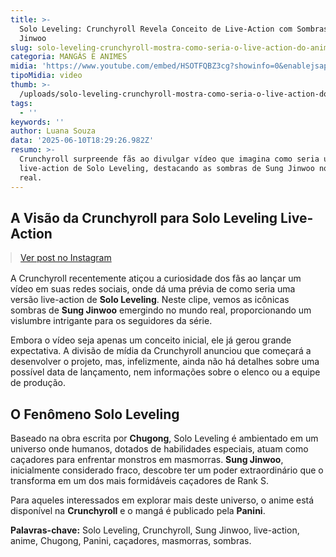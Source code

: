 ```yaml
---
title: >-
  Solo Leveling: Crunchyroll Revela Conceito de Live-Action com Sombras de
  Jinwoo
slug: solo-leveling-crunchyroll-mostra-como-seria-o-live-action-do-anime
categoria: MANGÁS E ANIMES
midia: 'https://www.youtube.com/embed/HSOTFQBZ3cg?showinfo=0&enablejsapi=1'
tipoMidia: video
thumb: >-
  /uploads/solo-leveling-crunchyroll-mostra-como-seria-o-live-action-do-anime-thumb.png
tags:
  - ''
keywords: ''
author: Luana Souza
data: '2025-06-10T18:29:26.982Z'
resumo: >-
  Crunchyroll surpreende fãs ao divulgar vídeo que imagina como seria um
  live-action de Solo Leveling, destacando as sombras de Sung Jinwoo no mundo
  real.
---
```


## A Visão da Crunchyroll para Solo Leveling Live-Action

<blockquote class="instagram-media" data-instgrm-permalink="https://www.instagram.com/reel/DKnEzZ6pybJ/" data-instgrm-version="14" style="width:100%; max-width:540px; margin:1rem auto;"><a href="https://www.instagram.com/reel/DKnEzZ6pybJ/">Ver post no Instagram</a></blockquote>

A Crunchyroll recentemente atiçou a curiosidade dos fãs ao lançar um vídeo em suas redes sociais, onde dá uma prévia de como seria uma versão live-action de **Solo Leveling**. Neste clipe, vemos as icônicas sombras de **Sung Jinwoo** emergindo no mundo real, proporcionando um vislumbre intrigante para os seguidores da série.

Embora o vídeo seja apenas um conceito inicial, ele já gerou grande expectativa. A divisão de mídia da Crunchyroll anunciou que começará a desenvolver o projeto, mas, infelizmente, ainda não há detalhes sobre uma possível data de lançamento, nem informações sobre o elenco ou a equipe de produção.

## O Fenômeno Solo Leveling

Baseado na obra escrita por **Chugong**, Solo Leveling é ambientado em um universo onde humanos, dotados de habilidades especiais, atuam como caçadores para enfrentar monstros em masmorras. **Sung Jinwoo**, inicialmente considerado fraco, descobre ter um poder extraordinário que o transforma em um dos mais formidáveis caçadores de Rank S.

Para aqueles interessados em explorar mais deste universo, o anime está disponível na **Crunchyroll** e o mangá é publicado pela **Panini**.

**Palavras-chave:** Solo Leveling, Crunchyroll, Sung Jinwoo, live-action, anime, Chugong, Panini, caçadores, masmorras, sombras.
